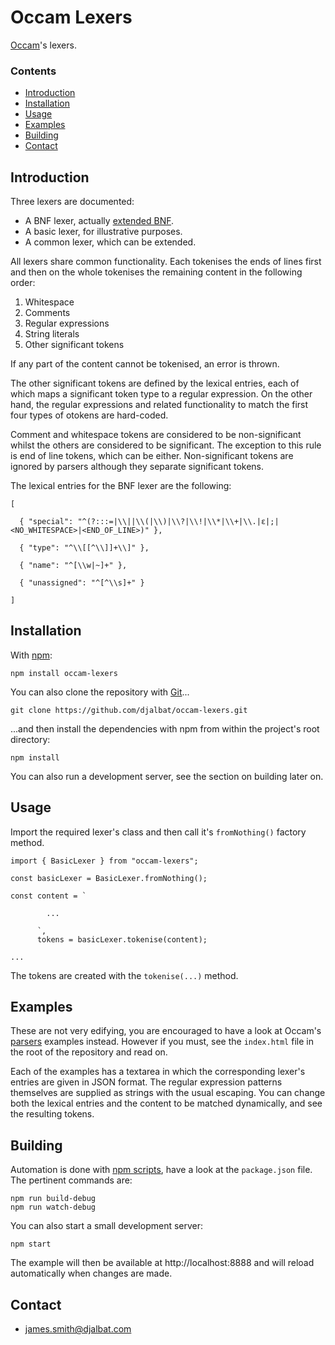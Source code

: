 # Occam Lexers

[Occam](https://github.com/djalbat/occam)'s lexers.

### Contents

- [Introduction](#introduction)
- [Installation](#installation)
- [Usage](#usage)
- [Examples](#examples)
- [Building](#building)
- [Contact](#contact)

## Introduction

Three lexers are documented:

* A BNF lexer, actually [extended BNF](https://en.wikipedia.org/wiki/Extended_Backus%E2%80%93Naur_form).
* A basic lexer, for illustrative purposes.
* A common lexer, which can be extended.

All lexers share common functionality. Each tokenises the ends of lines first and then on the whole tokenises the remaining content in the following order:

1. Whitespace
2. Comments
3. Regular expressions
4. String literals
5. Other significant tokens

If any part of the content cannot be tokenised, an error is thrown.

The other significant tokens are defined by the lexical entries, each of which maps a significant token type to a regular expression. On the other hand, the regular expressions and related functionality to match the first four types of otokens are hard-coded.

Comment and whitespace tokens are considered to be non-significant whilst the others are considered to be significant. The exception to this rule is end of line tokens, which can be either. Non-significant tokens are ignored by parsers although they separate significant tokens.

The lexical entries for the BNF lexer are the following:

    [
    
      { "special": "^(?:::=|\\||\\(|\\)|\\?|\\!|\\*|\\+|\\.|ε|;|<NO_WHITESPACE>|<END_OF_LINE>)" },

      { "type": "^\\[[^\\]]+\\]" },

      { "name": "^[\\w|~]+" },

      { "unassigned": "^[^\\s]+" }
    
    ]
    
## Installation

With [npm](https://www.npmjs.com/):

    npm install occam-lexers

You can also clone the repository with [Git](https://git-scm.com/)...

    git clone https://github.com/djalbat/occam-lexers.git

...and then install the dependencies with npm from within the project's root directory:

    npm install

You can also run a development server, see the section on building later on.

## Usage

Import the required lexer's class and then call it's `fromNothing()` factory method.

```
import { BasicLexer } from "occam-lexers";

const basicLexer = BasicLexer.fromNothing();

const content = `

        ...

      `,
      tokens = basicLexer.tokenise(content);

...
```
The tokens are created with the `tokenise(...)` method.

## Examples

These are not very edifying, you are encouraged to have a look at Occam's [parsers](https://github.com/djalbat/occam-parsers) examples instead. However if you must, see the `index.html` file in the root of the repository and read on.

Each of the examples has a textarea in which the corresponding lexer's entries are given in JSON format. The regular expression patterns themselves are supplied as strings with the usual escaping. You can change both the lexical entries and the content to be matched dynamically, and see the resulting tokens.

## Building

Automation is done with [npm scripts](https://docs.npmjs.com/misc/scripts), have a look at the `package.json` file. The pertinent commands are:

    npm run build-debug
    npm run watch-debug

You can also start a small development server:

    npm start

The example will then be available at http://localhost:8888 and will reload automatically when changes are made.

## Contact

* james.smith@djalbat.com


